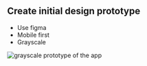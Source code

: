 ## Create initial design prototype

* Use figma
* Mobile first
* Grayscale

![grayscale prototype of the app](https://s3.amazonaws.com/pg-image-host/github/take-away-cafe.gif)
